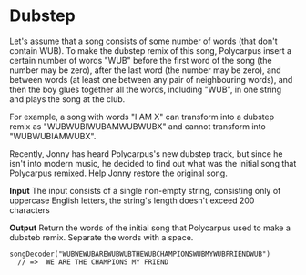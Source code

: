 # Dubstep

Let's assume that a song consists of some number of words (that don't contain WUB). To make the dubstep remix of this song, Polycarpus insert a certain number of words "WUB" before the first word of the song (the number may be zero), after the last word (the number may be zero), and between words (at least one between any pair of neighbouring words), and then the boy glues together all the words, including "WUB", in one string and plays the song at the club.

For example, a song with words "I AM X" can transform into a dubstep remix as "WUBWUBIWUBAMWUBWUBX" and cannot transform into "WUBWUBIAMWUBX".

Recently, Jonny has heard Polycarpus's new dubstep track, but since he isn't into modern music, he decided to find out what was the initial song that Polycarpus remixed. Help Jonny restore the original song.

**Input**
The input consists of a single non-empty string, consisting only of uppercase English letters, the string's length doesn't exceed 200 characters

**Output**
Return the words of the initial song that Polycarpus used to make a dubsteb remix. Separate the words with a space.

```
songDecoder("WUBWEWUBAREWUBWUBTHEWUBCHAMPIONSWUBMYWUBFRIENDWUB")
  // =>  WE ARE THE CHAMPIONS MY FRIEND
  ```
